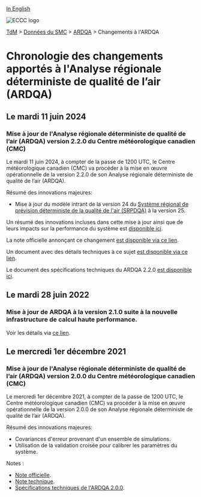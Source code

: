[In English](changelog_rdaqa_en.md)

![ECCC logo](../../img_eccc-logo.png)

[TdM](../../readme_fr.md) > [Données du SMC](../readme_fr.md) > [ARDQA](readme_rdaqa_fr.md) > Changements à l'ARDQA

# Chronologie des changements apportés à l'Analyse régionale déterministe de qualité de l’air (ARDQA) 

## Le mardi 11 juin 2024

### Mise à jour de l'Analyse régionale déterministe de qualité de l’air (ARDQA) version 2.2.0 du Centre météorologique canadien (CMC)

Le mardi 11 juin 2024, à compter de la passe de 1200 UTC, le Centre météorologique canadien (CMC) va procéder à la mise en œuvre opérationnelle de la version 2.2.0 de son Analyse régionale déterministe de qualité de l’air (ARDQA).

Résumé des innovations majeures:

* Mise à jour du modèle intrant de la version 24 du [Système régional de prévision déterministe de la qualité de l'air (SRPDQA)](../nwp_raqdps/readme_raqdps_fr.md) à la version 25.

Un résumé des innovations incluses dans cette mise à jour ainsi que de leurs impacts sur la performance du système est [disponible ici](https://collaboration.cmc.ec.gc.ca/cmc/cmoi/product_guide/docs/fact_sheets/factsheet_rdaqa-220_e.pdf). 

La note officielle annonçant ce changement [est disponible via ce lien](http://dd.meteo.gc.ca/doc/genots/2024/06/11/NOCN03_CWAO_311455___xxxxx).

Un document avec des détails techniques à ce sujet [est disponible via ce lien](http://collaboration.cmc.ec.gc.ca/cmc/cmoi/product_guide/docs/tech_notes/technote_rdaqa-220_f.pdf).

Le document des spécifications techniques du ARDQA 2.2.0 [est disponible ici](https://collaboration.cmc.ec.gc.ca/cmc/cmoi/product_guide/docs/tech_specifications/tech_specifications_RDAQA_2.2.0_f.pdf).


## Le mardi 28 juin 2022

### Mise à jour de ARDQA à la version 2.1.0 suite à la nouvelle infrastructure de calcul haute performance. 

Voir les détails via [ce lien](../changelog_multisystems_fr.md).

## Le mercredi 1er décembre 2021

### Mise à jour de l'Analyse régionale déterministe de qualité de l’air (ARDQA) version 2.0.0 du Centre météorologique canadien (CMC)

Le mercredi 1er décembre 2021, à compter de la passe de 1200 UTC, le Centre météorologique canadien (CMC) va procéder à la mise en œuvre opérationnelle de la version 2.0.0 de son Analyse régionale déterministe de qualité de l’air (ARDQA).

Résumé des innovations majeures:

* Covariances d'erreur provenant d'un ensemble de simulations.
* Utilisation de la validation croisée pour calibrer les paramètres du système.  


Notes :

* [Note officielle](http://dd.meteo.gc.ca/doc/genots/2021/11/26/NOCN03_CWAO_262118___50159).
* [Note technique](https://collaboration.cmc.ec.gc.ca/cmc/cmoi/product_guide/docs/tech_notes/technote_rdaqa-200_f.pdf).
* [Spécifications techniques de l'ARDQA 2.0.0](https://collaboration.cmc.ec.gc.ca/cmc/cmoi/product_guide/docs/tech_specifications/tech_specifications_RDAQA_2.0.0_f.pdf).
